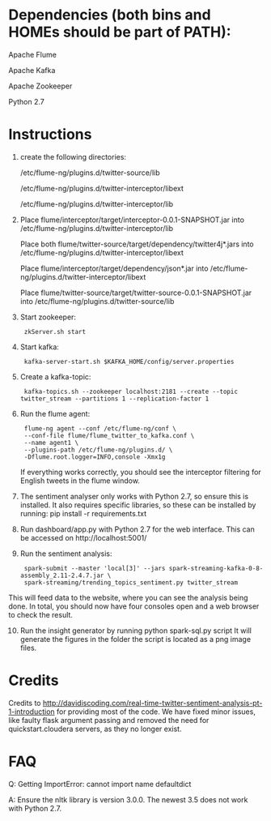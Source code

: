 # Dependencies (both bins and HOMEs should be part of PATH):

Apache Flume

Apache Kafka

Apache Zookeeper

Python 2.7

# Instructions

1. create the following directories:
    
    /etc/flume-ng/plugins.d/twitter-source/lib

    /etc/flume-ng/plugins.d/twitter-interceptor/libext

    /etc/flume-ng/plugins.d/twitter-interceptor/lib

2.
    Place flume/interceptor/target/interceptor-0.0.1-SNAPSHOT.jar into /etc/flume-ng/plugins.d/twitter-interceptor/lib

    Place both flume/twitter-source/target/dependency/twitter4j*.jars into /etc/flume-ng/plugins.d/twitter-interceptor/libext

    Place flume/interceptor/target/dependency/json*.jar into /etc/flume-ng/plugins.d/twitter-interceptor/libext

    Place flume/twitter-source/target/twitter-source-0.0.1-SNAPSHOT.jar into /etc/flume-ng/plugins.d/twitter-source/lib

3. Start zookeeper: 

        zkServer.sh start

4. Start kafka:

        kafka-server-start.sh $KAFKA_HOME/config/server.properties

5. Create a kafka-topic:

        kafka-topics.sh --zookeeper localhost:2181 --create --topic twitter_stream --partitions 1 --replication-factor 1

6. Run the flume agent:

        flume-ng agent --conf /etc/flume-ng/conf \
        --conf-file flume/flume_twitter_to_kafka.conf \
        --name agent1 \
        --plugins-path /etc/flume-ng/plugins.d/ \
        -Dflume.root.logger=INFO,console -Xmx1g

    If everything works correctly, you should see the interceptor filtering for English tweets in the flume window.


7. The sentiment analyser only works with Python 2.7, so ensure this is installed. It also requires specific libraries, 
    so these can be installed by running: pip install -r requirements.txt


8. Run dashboard/app.py with Python 2.7 for the web interface. This can be accessed on http://localhost:5001/

9. Run the sentiment analysis:

        spark-submit --master 'local[3]' --jars spark-streaming-kafka-0-8-assembly_2.11-2.4.7.jar \
        spark-streaming/trending_topics_sentiment.py twitter_stream

This will feed data to the website, where you can see the analysis being done. In total, you should now have four
consoles open and a web browser to check the result. 

10. Run the insight generator by running 
    python spark-sql.py script
   It will generate the figures in the folder the script is located as a png image files.

# Credits

Credits to http://davidiscoding.com/real-time-twitter-sentiment-analysis-pt-1-introduction 
for providing most of the code. We have fixed minor issues, like faulty flask 
argument passing and removed the need for quickstart.cloudera servers, as 
they no longer exist. 

# FAQ

Q: Getting ImportError: cannot import name defaultdict

A: Ensure the nltk library is version 3.0.0. The newest 3.5 does not work with Python 2.7. 
